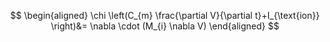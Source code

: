 $$
\begin{aligned}
\chi \left(C_{m} \frac{\partial V}{\partial t}+I_{\text{ion}} \right)&= \nabla \cdot (M_{i} \nabla V)
\end{aligned}
$$